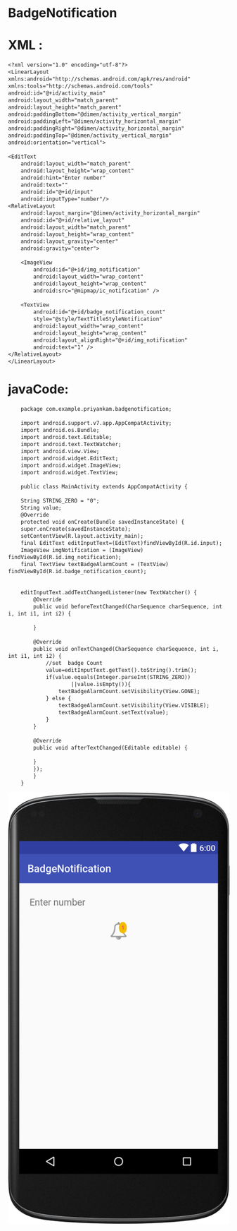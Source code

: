 # BadgeNotification

# XML :
    <?xml version="1.0" encoding="utf-8"?>
    <LinearLayout xmlns:android="http://schemas.android.com/apk/res/android"
    xmlns:tools="http://schemas.android.com/tools"
    android:id="@+id/activity_main"
    android:layout_width="match_parent"
    android:layout_height="match_parent"
    android:paddingBottom="@dimen/activity_vertical_margin"
    android:paddingLeft="@dimen/activity_horizontal_margin"
    android:paddingRight="@dimen/activity_horizontal_margin"
    android:paddingTop="@dimen/activity_vertical_margin"
    android:orientation="vertical">

    <EditText
        android:layout_width="match_parent"
        android:layout_height="wrap_content"
        android:hint="Enter number"
        android:text=""
        android:id="@+id/input"
        android:inputType="number"/>
    <RelativeLayout
        android:layout_margin="@dimen/activity_horizontal_margin"
        android:id="@+id/relative_layout"
        android:layout_width="match_parent"
        android:layout_height="wrap_content"
        android:layout_gravity="center"
        android:gravity="center">

        <ImageView
            android:id="@+id/img_notification"
            android:layout_width="wrap_content"
            android:layout_height="wrap_content"
            android:src="@mipmap/ic_notification" />

        <TextView
            android:id="@+id/badge_notification_count"
            style="@style/TextTitleStyleNotification"
            android:layout_width="wrap_content"
            android:layout_height="wrap_content"
            android:layout_alignRight="@+id/img_notification"
            android:text="1" />
    </RelativeLayout>
    </LinearLayout>


# javaCode:

        package com.example.priyankam.badgenotification;

        import android.support.v7.app.AppCompatActivity;
        import android.os.Bundle;
        import android.text.Editable;
        import android.text.TextWatcher;
        import android.view.View;
        import android.widget.EditText;
        import android.widget.ImageView;
        import android.widget.TextView;

        public class MainActivity extends AppCompatActivity {

        String STRING_ZERO = "0";
        String value;
        @Override
        protected void onCreate(Bundle savedInstanceState) {
        super.onCreate(savedInstanceState);
        setContentView(R.layout.activity_main);
        final EditText editInputText=(EditText)findViewById(R.id.input);
        ImageView imgNotification = (ImageView) findViewById(R.id.img_notification);
        final TextView textBadgeAlarmCount = (TextView) findViewById(R.id.badge_notification_count);


        editInputText.addTextChangedListener(new TextWatcher() {
            @Override
            public void beforeTextChanged(CharSequence charSequence, int i, int i1, int i2) {

            }

            @Override
            public void onTextChanged(CharSequence charSequence, int i, int i1, int i2) {
                //set  badge Count
                value=editInputText.getText().toString().trim();
                if(value.equals(Integer.parseInt(STRING_ZERO))
                        ||value.isEmpty()){
                    textBadgeAlarmCount.setVisibility(View.GONE);
                } else {
                    textBadgeAlarmCount.setVisibility(View.VISIBLE);
                    textBadgeAlarmCount.setText(value);
                }
            }

            @Override
            public void afterTextChanged(Editable editable) {

            }
            });
            }
        }


![Output](https://raw.githubusercontent.com/Priyanka-Mohanty/BadgeNotification/master/layout-2017-02-13-150524.png)
